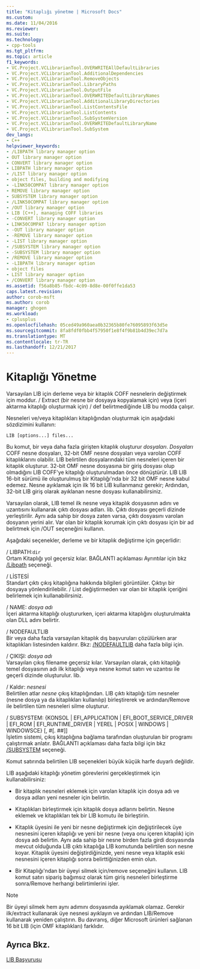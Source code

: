 ```yaml
---
title: "Kitaplığı yönetme | Microsoft Docs"
ms.custom: 
ms.date: 11/04/2016
ms.reviewer: 
ms.suite: 
ms.technology:
- cpp-tools
ms.tgt_pltfrm: 
ms.topic: article
f1_keywords:
- VC.Project.VCLibrarianTool.OVERWRITEAllDefaultLibraries
- VC.Project.VCLibrarianTool.AdditionalDependencies
- VC.Project.VCLibrarianTool.RemoveObjects
- VC.Project.VCLibrarianTool.LibraryPaths
- VC.Project.VCLibrarianTool.OutputFile
- VC.Project.VCLibrarianTool.OVERWRITEDefaultLibraryNames
- VC.Project.VCLibrarianTool.AdditionalLibraryDirectories
- VC.Project.VCLibrarianTool.ListContentsFile
- VC.Project.VCLibrarianTool.ListContents
- VC.Project.VCLibrarianTool.SubSystemVersion
- VC.Project.VCLibrarianTool.OVERWRITEDefaultLibraryName
- VC.Project.VCLibrarianTool.SubSystem
dev_langs:
- C++
helpviewer_keywords:
- /LIBPATH library manager option
- OUT library manager option
- CONVERT library manager option
- LIBPATH library manager option
- /LIST library manager option
- object files, building and modifying
- -LINK50COMPAT library manager option
- REMOVE library manager option
- SUBSYSTEM library manager option
- /LINK50COMPAT library manager option
- /OUT library manager option
- LIB [C++], managing COFF libraries
- -CONVERT library manager option
- LINK50COMPAT library manager option
- -OUT library manager option
- -REMOVE library manager option
- -LIST library manager option
- /SUBSYSTEM library manager option
- -SUBSYSTEM library manager option
- /REMOVE library manager option
- -LIBPATH library manager option
- object files
- LIST library manager option
- /CONVERT library manager option
ms.assetid: f56a8b85-fbdc-4c09-8d8e-00f0ffe1da53
caps.latest.revision: 
author: corob-msft
ms.author: corob
manager: ghogen
ms.workload:
- cplusplus
ms.openlocfilehash: 05ced49a960aea0b32365b80fe76095893f63d5e
ms.sourcegitcommit: 8fa8fdf0fbb4f57950f1e8f4f9b81b4d39ec7d7a
ms.translationtype: MT
ms.contentlocale: tr-TR
ms.lasthandoff: 12/21/2017
---
```

# <a name="managing-a-library"></a>Kitaplığı Yönetme
Varsayılan LIB için derleme veya bir kitaplık COFF nesnelerin değiştirmek için moddur. / Extract (bir nesne bir dosyaya kopyalamak için) veya (içeri aktarma kitaplığı oluşturmak için) / def belirtmediğinde LIB bu modda çalışır.  
  
 Nesneleri ve/veya kitaplıkları kitaplığından oluşturmak için aşağıdaki sözdizimini kullanın:  
  
```  
LIB [options...] files...  
```  
  
 Bu komut, bir veya daha fazla girişten kitaplık oluşturur *dosyaları*. *Dosyaları* COFF nesne dosyaları, 32-bit OMF nesne dosyaları veya varolan COFF kitaplıklarını olabilir. LIB belirtilen dosyalarındaki tüm nesneleri içeren bir kitaplık oluşturur. 32-bit OMF nesne dosyasına bir giriş dosyası olup olmadığını LIB COFF'ye kitaplığı oluşturulmadan önce dönüştürür. LIB LIB 16-bit sürümü ile oluşturulmuş bir Kitaplığı'nda bir 32 bit OMF nesne kabul edemez. Nesne ayıklamak için ilk 16 bit LIB kullanmanız gerekir; Ardından, 32-bit LIB giriş olarak ayıklanan nesne dosyası kullanabilirsiniz.  
  
 Varsayılan olarak, LIB temel ilk nesne veya kitaplık dosyasının adını ve uzantısını kullanarak çıktı dosyası adları. lib. Çıktı dosyası geçerli dizinde yerleştirilir. Aynı ada sahip bir dosya zaten varsa, çıktı dosyasını varolan dosyanın yerini alır. Var olan bir kitaplık korumak için çıktı dosyası için bir ad belirtmek için /OUT seçeneğini kullanın.  
  
 Aşağıdaki seçenekler, derleme ve bir kitaplık değiştirme için geçerlidir:  
  
 / LIBPATH:`dir`  
 Ortam Kitaplığı yol geçersiz kılar. BAĞLANTI açıklaması Ayrıntılar için bkz [/Libpath](../../build/reference/libpath-additional-libpath.md) seçeneği.  
  
 / LİSTESİ  
 Standart çıktı çıkış kitaplığına hakkında bilgileri görüntüler. Çıktıyı bir dosyaya yönlendirilebilir. / List değiştirmeden var olan bir kitaplık içeriğini belirlemek için kullanabilirsiniz.  
  
 / NAME: *dosya adı*  
 İçeri aktarma kitaplığı oluştururken, içeri aktarma kitaplığını oluşturulmakta olan DLL adını belirtir.  
  
 / NODEFAULTLIB  
 Bir veya daha fazla varsayılan kitaplık dış başvuruları çözülürken arar kitaplıkları listesinden kaldırır. Bkz: [/NODEFAULTLIB](../../build/reference/nodefaultlib-ignore-libraries.md) daha fazla bilgi için.  
  
 / ÇIKIŞI: *dosya adı*  
 Varsayılan çıkış filename geçersiz kılar. Varsayılan olarak, çıktı kitaplığı temel dosyasının adı ilk kitaplığı veya nesne komut satırı ve uzantısı ile geçerli dizinde oluşturulur. lib.  
  
 / Kaldır: *nesnesi*  
 Belirtilen atlar *nesne* çıkış kitaplığından. LIB çıktı kitaplığı tüm nesneler (nesne dosya ya da kitaplıkları kullanılıp) birleştirerek ve ardından/Remove ile belirtilen tüm nesneleri silme oluşturur.  
  
 / SUBSYSTEM: {KONSOL &#124; EFI_APPLICATION &#124; EFI_BOOT_SERVICE_DRIVER &#124; EFI_ROM &#124; EFI_RUNTIME_DRIVER &#124; YEREL &#124; POSIX &#124; WINDOWS &#124; WINDOWSCE} [, #[. ##]]  
 İşletim sistemi, çıkış kitaplığına bağlama tarafından oluşturulan bir programı çalıştırmak anlatır. BAĞLANTI açıklaması daha fazla bilgi için bkz [/SUBSYSTEM](../../build/reference/subsystem-specify-subsystem.md) seçeneği.  
  
 Komut satırında belirtilen LIB seçenekleri büyük küçük harfe duyarlı değildir.  
  
 LIB aşağıdaki kitaplığı yönetim görevlerini gerçekleştirmek için kullanabilirsiniz:  
  
-   Bir kitaplık nesneleri eklemek için varolan kitaplık için dosya adı ve dosya adları yeni nesneler için belirtin.  
  
-   Kitaplıkları birleştirmek için kitaplık dosya adlarını belirtin. Nesne eklemek ve kitaplıkları tek bir LIB komutu ile birleştirin.  
  
-   Kitaplık üyesini ile yeni bir nesne değiştirmek için değiştirilecek üye nesnesini içeren kitaplığı ve yeni bir nesne (veya onu içeren kitaplık) için dosya adı belirtin. Aynı ada sahip bir nesne birden fazla girdi dosyasında mevcut olduğunda LIB çıktı kitaplığa LIB komutunda belirtilen son nesne koyar. Kitaplık üyesini değiştirdiğinizde, yeni nesne veya kitaplık eski nesnesini içeren kitaplığı sonra belirttiğinizden emin olun.  
  
-   Bir Kitaplığı'ndan bir üyeyi silmek için/remove seçeneğini kullanın. LIB komut satırı sipariş bağımsız olarak tüm giriş nesneleri birleştirme sonra/Remove herhangi belirtimlerini işler.  
  
> [!NOTE]
>  Bir üyeyi silmek hem aynı adımını dosyasında ayıklamak olamaz. Gerekir ilk/extract kullanarak üye nesnesi ayıklayın ve ardından LIB/Remove kullanarak yeniden çalıştırın. Bu davranış, diğer Microsoft ürünleri sağlanan 16 bit LIB (için OMF kitaplıkları) farklıdır.  
  
## <a name="see-also"></a>Ayrıca Bkz.  
 [LIB Başvurusu](../../build/reference/lib-reference.md)